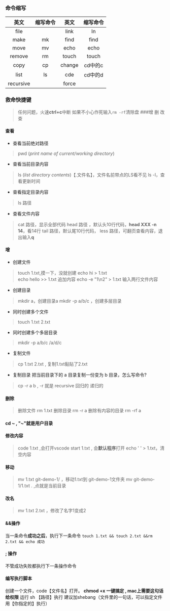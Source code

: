 ### 命令缩写
|   英文    | 缩写命令 |  英文  | 缩写命令 |
| :-------: | :------: | :----: | :------: |
|   file    |          |  link  |    ln    |
|   make    |    mk    |  find  |   find   |
|   move    |    mv    |  echo  |   echo   |
|  remove   |    rm    | touch  |  touch   |
|   copy    |    cp    | change | cd中的c  |
|   list    |    ls    |  cde   | cd中的d  |
| recursive |          | force  |          |
### 救命快捷键
>任何问题，火速**ctrl+c**中断
如果不小心作死输入`rm -rf`清除盘
###增 删 改 查
#### 查看
+ 查看当前绝对路径
>pwd (*print name of current/working directory*)
+ 查看当前目录内容
>ls (*list directory contents*)【.文件名】，文件名前带点的LS看不见
ls -l，查看更新时间
+ 查看指定目录内容
>ls 路径
+ 查看文件内容  
>cat  路径，显示全部代码
head  路径 ，默认头10行代码，**head XXX -n 14**，看14行
tail  路径，默认尾10行代码，
less  路径，可翻页查看内容，退出输入**q**
#### 增
+ 创建文件
> touch 1.txt,摸一下，没就创建
echo hi > 1.txt  
echo hello >> 1.txt  追加内容
echo -e "1\n2" > 1.txt 输入两行文件内容
+ 创建目录
>mkdir a，创建目录a
mkdir -p a/b/c ，创建多层目录
+ 同时创建多个文件
>touch 1.txt 2.txt
+ 同时创建多个多层目录
>mkdir -p a/b/c /a/d/c
+ 复制文件
> cp 1.txt 2.txt , 复制1.txt黏贴了2.txt
+ 复制目录
把当前目录下的 a 目录复制一份变为 b 目录，怎么写命令?
>cp -r a b , -r 就是 recursive 回归的 递归的
#### 删除
>删除文件 rm 1.txt
删除目录 rm -r a
删除有内容的目录 rm -rf a
####  cd ~ , "~"就是用户目录
#### 修改内容
> code 1.txt ,会打开vscode
start 1.txt , 会**默认程序**打开
echo ' ' > 1.txt，清空内容
#### 移动
>mv 1.txt git-demo-1/ ，移动1.txt到 git-demo-1文件夹
mv git-demo-1/1.txt . ,点就是当前目录
#### 改名
>mv 1.txt 2.txt ，修改了名字1变成2
#### &&操作
当一条命令**成功之后**，执行下一条命令
```touch 1.txt && touch 2.txt &&rm 2.txt && echo 成功``` 
#### ; 操作
不管成功失败都执行下一条操作命令
#### 编写执行脚本
创建一个文件，code【文件名】打开。
**chmod +x 一键搞定 , mac上需要这句话给权限**
运行 sh 【路径】执行
建议加shebang（文件里的一句话，可以指定文件用【你指定的】执行）